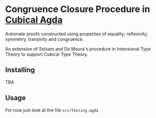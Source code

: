 # Congruence Closure Procedure in [Cubical Agda](https://github.com/agda/cubical)

Automate proofs constructed using properties of equality; reflexivity, symmetry, transivity and congruence.

An extension of Selsam and De Moura's procedure in Intensional Type Theory to support Cubical Type Theory.

## Installing
TBA

## Usage
For now just look at the file `src/Testing.agda`
